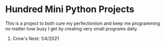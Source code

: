 # Hundred Mini Python Projects

This is a project to both cure my perfectionism and keep me programming no matter how busy I get by creating very small programs daily.

1. Crow's Nest: 1/4/2021